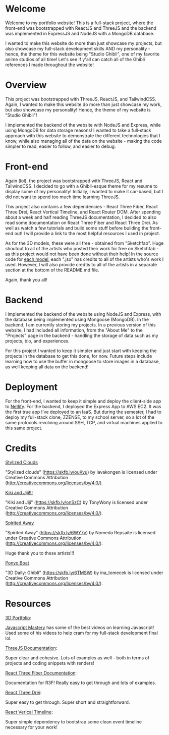# Welcome
Welcome to my portfolio website! This is a full-stack project, where the front-end was bootstrapped with ReactJS and ThreeJS and the backend was implemented in ExpressJS and NodeJS with a MongoDB database. 

I wanted to make this website do more than just showcase my projects, but also showcase my full-stack development skills AND my personality - hence, the theme for this website being "Studio Ghibli", one of my favorite anime studios of all time! Let's see if y'all can catch all of the Ghibli references I made throughout the website!

# Overview
This project was bootstrapped with ThreeJS, ReactJS, and TailwindCSS. Again, I wanted to make this website do more than just showcase my work, but also showcase my personality! Hence, the theme of my website is "Studio Ghibli"!

I implemented the backend of the website with NodeJS and Express, while using MongoDB for data storage reasons! I wanted to take a full-stack approach with this website to demonstrate the different technologies that I know, while also managing all of the data on the website - making the code simpler to read, easier to follow, and easier to debug.

# Front-end
Again (lol), the project was bootstrapped with ThreeJS, React and TailwindCSS. I decided to go with a Ghibli-esque theme for my resume to display some of my personality! Initially, I wanted to make it car-based, but I did not want to spend too much time learning ThreeJS.

This project also contains a few dependencies - React Three Fiber, React Three Drei, React Vertical Timeline, and React Router DOM. After spending about a week and half reading ThreeJS documentation, I decided to also read some documentation on React Three Fiber and React Three Drei. As well as watch a few tutorials and build some stuff before building the front-end out! I will provide a link to the most helpful resources I used in project.

As for the 3D models, these were all free - obtained from "Sketchfab". Huge shoutout to all of the artists who posted their work for free on Sketchfab - as this project would not have been done without their help! In the source code for [each model](./ui/src/models), each ".jsx" has credits to all of the artists who's work I used. However, I will also provide credtis to all of the artists in a separate section at the bottom of the README.md file.

Again, thank you all!

# Backend
I implemented the backend of the website using NodeJS and Express, with the database being implemented using Mongoose (MongoDB). In the backend, I am currently storing my projects. In a previous version of this website, I had included all information, from the "About Me" to the "Projects" page in the backend - handling the storage of data such as my projects, bio, and experiences. 

For this project I wanted to keep it simpler and just start with keeping the projects in the database to get this done, for now. Future steps include learning how to use the buffer in mongoose to store images in a database, as well keeping all data on the backend!

# Deployment
For the front-end, I wanted to keep it simple and deploy the client-side app to [Netlify](). For the backend, I deployed the Express App to AWS EC2. It was the first true app I've deployed to an IaaS. But during the semester, I had to deploy my full-stack clone, ZZENSE, to my school server, so a lot of the same protocols revolving around SSH, TCP, and virtual machines applied to this same project.

# Credits
[Stylized Clouds](./ui/src/assets/3d/stylized_clouds.glb)

"Stylized clouds" (https://skfb.ly/ouKyu) by lavakongen is licensed under Creative Commons Attribution (http://creativecommons.org/licenses/by/4.0/).

[Kiki and Jiji!!!](./ui/src/assets/3d/kiki_and_jiji.glb)

"Kiki and Jiji" (https://skfb.ly/onSzC) by TonyWony is licensed under Creative Commons Attribution (http://creativecommons.org/licenses/by/4.0/).

[Spirited Away](./ui/src/assets/3d/spirited_away.glb)

"Spirited Away" (https://skfb.ly/6WY7v) by Nomeda Repsaite is licensed under Creative Commons Attribution (http://creativecommons.org/licenses/by/4.0/).

Huge thank you to these artists!!!

[Ponyo Boat](./ui/src/assets/3d/3d_daily_ghibli.glb)

"3D Daily: Ghibli" (https://skfb.ly/6TMSW) by ina_tomecek is licensed under Creative Commons Attribution (http://creativecommons.org/licenses/by/4.0/).

# Resources
[3D Portfolio](https://www.youtube.com/watch?v=FkowOdMjvYo&list=PL6QREj8te1P7rEwj_IzsoLzQ-FBbZ6lqP&index=2&t=5128s):

[Javascript Mastery](https://www.youtube.com/@javascriptmastery) has some of the best videos on learning Javascript! Used some of his videos to help cram for my full-stack development final lol.

[ThreeJS Documentation](https://threejs.org/docs/index.html#manual/en/introduction/Creating-a-scene):

Super clear and cohesive. Lots of examples as well - both in terms of projects and coding snippets with renders!

[React Three Fiber Documentation](https://docs.pmnd.rs/react-three-fiber/getting-started/introduction):

Documentation for R3F! Really easy to get through and lots of examples.

[React Three Drei](https://www.npmjs.com/package/@react-three/drei):

Super easy to get through. Super short and straightforward.

[React Verical Timeline](https://www.npmjs.com/package/react-vertical-timeline-component):

Super simple dependency to bootstrap some clean event timeline necessary for your work!

